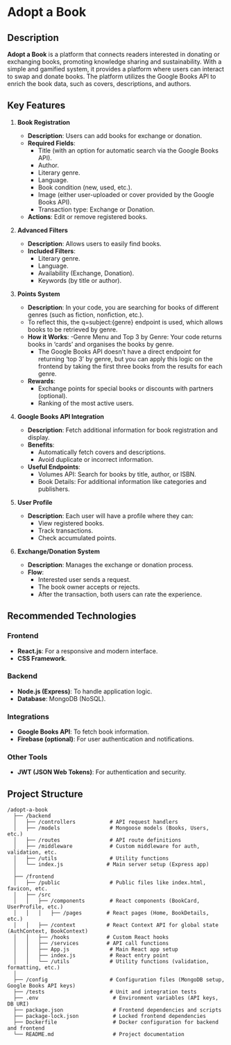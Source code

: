 # Adopt a Book

## Description

**Adopt a Book** is a platform that connects readers interested in donating or exchanging books, promoting knowledge sharing and sustainability. With a simple and gamified system, it provides a platform where users can interact to swap and donate books. The platform utilizes the Google Books API to enrich the book data, such as covers, descriptions, and authors.

## Key Features

1. **Book Registration**  
   - **Description**: Users can add books for exchange or donation.
   - **Required Fields**:
     - Title (with an option for automatic search via the Google Books API).
     - Author.
     - Literary genre.
     - Language.
     - Book condition (new, used, etc.).
     - Image (either user-uploaded or cover provided by the Google Books API).
     - Transaction type: Exchange or Donation.
   - **Actions**: Edit or remove registered books.

2. **Advanced Filters**  
   - **Description**: Allows users to easily find books.
   - **Included Filters**:
     - Literary genre.
     - Language.
     - Availability (Exchange, Donation).
     - Keywords (by title or author).

3. **Points System**  
   - **Description**: In your code, you are searching for books of different genres (such as fiction, nonfiction, etc.).
   -  To reflect this, the q=subject:{genre} endpoint is used, which allows books to be retrieved by genre.
   - **How it Works**:
     -Genre Menu and Top 3 by Genre: Your code returns books in ‘cards’ and organises the books by genre.
     - The Google Books API doesn't have a direct endpoint for returning ‘top 3’ by genre, but you can apply this logic on the frontend by taking the first three books from the results for each genre.
   - **Rewards**:
     - Exchange points for special books or discounts with partners (optional).
     - Ranking of the most active users.

4. **Google Books API Integration**  
   - **Description**: Fetch additional information for book registration and display.
   - **Benefits**:
     - Automatically fetch covers and descriptions.
     - Avoid duplicate or incorrect information.
   - **Useful Endpoints**:
     - Volumes API: Search for books by title, author, or ISBN.
     - Book Details: For additional information like categories and publishers.

5. **User Profile**  
   - **Description**: Each user will have a profile where they can:
     - View registered books.
     - Track transactions.
     - Check accumulated points.

6. **Exchange/Donation System**  
   - **Description**: Manages the exchange or donation process.
   - **Flow**:
     - Interested user sends a request.
     - The book owner accepts or rejects.
     - After the transaction, both users can rate the experience.

## Recommended Technologies

### Frontend
- **React.js**: For a responsive and modern interface.
- **CSS Framework**.

### Backend
- **Node.js (Express)**: To handle application logic.
- **Database**: MongoDB (NoSQL).

### Integrations
- **Google Books API**: To fetch book information.
- **Firebase (optional)**: For user authentication and notifications.

### Other Tools
- **JWT (JSON Web Tokens)**: For authentication and security.
## Project Structure

```plaintext
/adopt-a-book
  ├── /backend
  │   ├── /controllers           # API request handlers
  │   ├── /models                # Mongoose models (Books, Users, etc.)
  │   ├── /routes                # API route definitions
  │   ├── /middleware            # Custom middleware for auth, validation, etc.
  │   ├── /utils                 # Utility functions
  │   └── index.js              # Main server setup (Express app)
  │
  ├── /frontend
  │   ├── /public                # Public files like index.html, favicon, etc.
  │   ├── /src
  │   │   ├── /components        # React components (BookCard, UserProfile, etc.)
  │   │   │   ├── /pages        # React pages (Home, BookDetails, etc.)
  │   │   ├── /context          # React Context API for global state (AuthContext, BookContext)
  │   │   ├── /hooks            # Custom React hooks
  │   │   ├── /services         # API call functions
  │   │   ├── App.js             # Main React app setup
  │   │   ├── index.js           # React entry point
  │   │   └── /utils             # Utility functions (validation, formatting, etc.)
  │
  ├── /config                    # Configuration files (MongoDB setup, Google Books API keys)
  ├── /tests                     # Unit and integration tests
  ├── .env                        # Environment variables (API keys, DB URI)
  ├── package.json                # Frontend dependencies and scripts
  ├── package-lock.json           # Locked frontend dependencies
  ├── Dockerfile                  # Docker configuration for backend and frontend
  └── README.md                   # Project documentation
